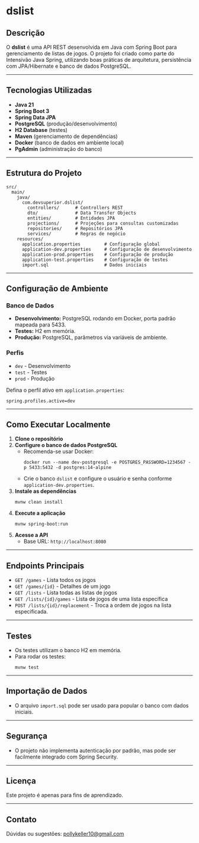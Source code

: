 # dslist

## Descrição

O **dslist** é uma API REST desenvolvida em Java com Spring Boot para gerenciamento de listas de jogos. O projeto foi criado como parte do Intensivão Java Spring, utilizando boas práticas de arquitetura, persistência com JPA/Hibernate e banco de dados PostgreSQL.

---

## Tecnologias Utilizadas

- **Java 21**
- **Spring Boot 3**
- **Spring Data JPA**
- **PostgreSQL** (produção/desenvolvimento)
- **H2 Database** (testes)
- **Maven** (gerenciamento de dependências)
- **Docker** (banco de dados em ambiente local)
- **PgAdmin** (administração do banco)

---

## Estrutura do Projeto

```
src/
  main/
    java/
      com.devsuperior.dslist/
        controllers/      # Controllers REST
        dto/              # Data Transfer Objects
        entities/         # Entidades JPA
        projections/      # Projeções para consultas customizadas
        repositories/     # Repositórios JPA
        services/         # Regras de negócio
    resources/
      application.properties         # Configuração global
      application-dev.properties     # Configuração de desenvolvimento
      application-prod.properties    # Configuração de produção
      application-test.properties    # Configuração de testes
      import.sql                     # Dados iniciais
```

---

## Configuração de Ambiente

### Banco de Dados

- **Desenvolvimento:** PostgreSQL rodando em Docker, porta padrão mapeada para 5433.
- **Testes:** H2 em memória.
- **Produção:** PostgreSQL, parâmetros via variáveis de ambiente.

### Perfis

- `dev` - Desenvolvimento
- `test` - Testes
- `prod` - Produção

Defina o perfil ativo em `application.properties`:
```
spring.profiles.active=dev
```

---

## Como Executar Localmente

1. **Clone o repositório**
2. **Configure o banco de dados PostgreSQL**
   - Recomenda-se usar Docker:
     ```
     docker run --name dev-postgresql -e POSTGRES_PASSWORD=1234567 -p 5433:5432 -d postgres:14-alpine
     ```
   - Crie o banco `dslist` e configure o usuário e senha conforme `application-dev.properties`.
3. **Instale as dependências**
   ```
   mvnw clean install
   ```
4. **Execute a aplicação**
   ```
   mvnw spring-boot:run
   ```
5. **Acesse a API**
   - Base URL: `http://localhost:8080`

---

## Endpoints Principais

- `GET /games` - Lista todos os jogos
- `GET /games/{id}` - Detalhes de um jogo
- `GET /lists` - Lista todas as listas de jogos
- `GET /lists/{id}/games` - Lista de jogos de uma lista específica
- `POST /lists/{id}/replacement` - Troca a ordem de jogos na lista especificada.

---

## Testes

- Os testes utilizam o banco H2 em memória.
- Para rodar os testes:
  ```
  mvnw test
  ```

---

## Importação de Dados

- O arquivo `import.sql` pode ser usado para popular o banco com dados iniciais.

---

## Segurança

- O projeto não implementa autenticação por padrão, mas pode ser facilmente integrado com Spring Security.

---

## Licença

Este projeto é apenas para fins de aprendizado.

---

## Contato

Dúvidas ou sugestões: pollykeller10@gmail.com
